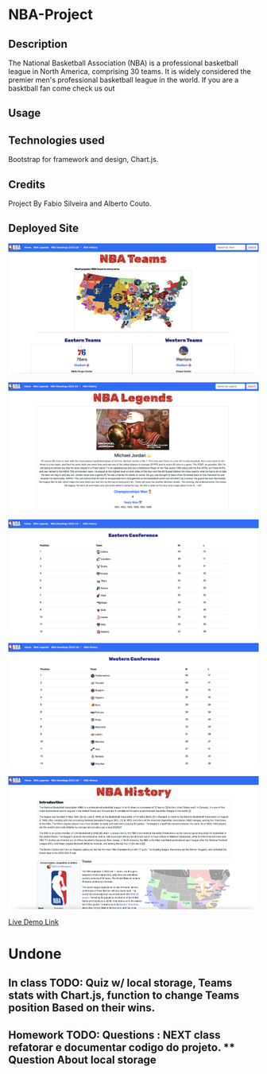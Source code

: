 # NBA-Project

## Description

The National Basketball Association (NBA) is a professional basketball league in North America, comprising 30 teams. It is widely considered the premier men's professional basketball league in the world. If you are a basktball fan come check us out

## Usage


## Technologies used

Bootstrap for framework and design, Chart.js.

## Credits

Project By Fabio Silveira and Alberto Couto.

## Deployed Site

![Screenshot of Deployed Website](/assets/images/deployed1.png)

![Screenshot of Deployed Website](/assets/images/deployed2.png)

![Screenshot of Deployed Website](/assets/images/deployed3.png)

![Screenshot of Deployed Website](/assets/images/deployed4.png)

![Screenshot of Deployed Website](/assets/images/deployed5.png)

[Live Demo Link](https://nba-project-2024.netlify.app/)

# Undone

## In class TODO:  Quiz w/ local storage, Teams stats with Chart.js, function to change Teams position Based on their wins.

## Homework TODO: Questions : NEXT class refatorar e documentar codigo do projeto. ** Question About local storage
